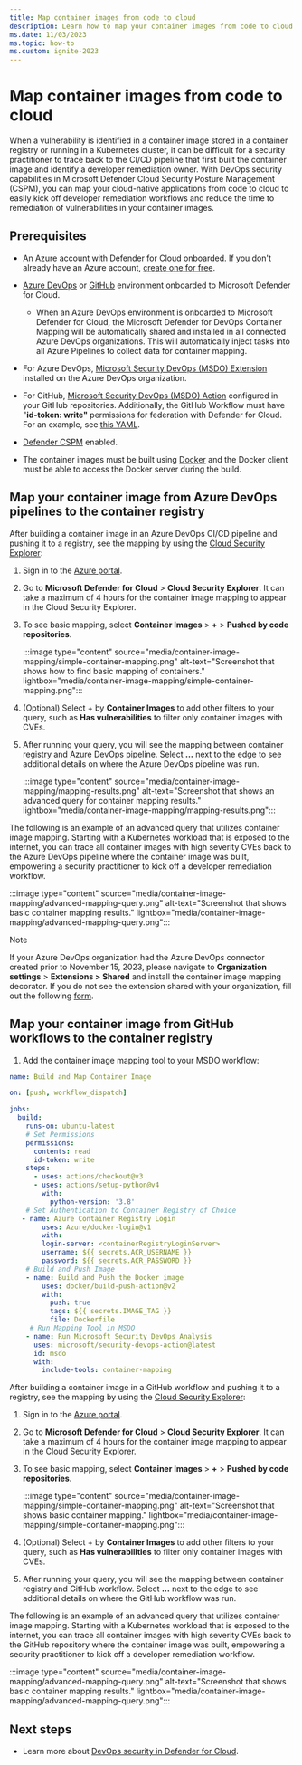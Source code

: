 ```yaml
---
title: Map container images from code to cloud
description: Learn how to map your container images from code to cloud.
ms.date: 11/03/2023
ms.topic: how-to
ms.custom: ignite-2023
---
```


# Map container images from code to cloud

When a vulnerability is identified in a container image stored in a container registry or running in a Kubernetes cluster, it can be difficult for a security practitioner to trace back to the CI/CD pipeline that first built the container image and identify a developer remediation owner. With DevOps security capabilities in Microsoft Defender Cloud Security Posture Management (CSPM), you can map your cloud-native applications from code to cloud to easily kick off developer remediation workflows and reduce the time to remediation of vulnerabilities in your container images.

## Prerequisites

- An Azure account with Defender for Cloud onboarded. If you don't already have an Azure account, [create one for free](https://azure.microsoft.com/free/?WT.mc_id=A261C142F).
- [Azure DevOps](quickstart-onboard-devops.md) or [GitHub](quickstart-onboard-github.md) environment onboarded to Microsoft Defender for Cloud.
  - When an Azure DevOps environment is onboarded to Microsoft Defender for Cloud, the Microsoft Defender for DevOps Container Mapping will be automatically shared and installed in all connected Azure DevOps organizations. This will automatically inject tasks into all Azure Pipelines to collect data for container mapping. 
    
- For Azure DevOps, [Microsoft Security DevOps (MSDO) Extension](azure-devops-extension.md) installed on the Azure DevOps organization. 

- For GitHub, [Microsoft Security DevOps (MSDO) Action](github-action.md) configured in your GitHub repositories. Additionally, the GitHub Workflow must have "**id-token: write"** permissions for federation with Defender for Cloud. For an example, see [this YAML](https://github.com/microsoft/security-devops-action/blob/7e3060ae1e6a9347dd7de6b28195099f39852fe2/.github/workflows/on-push-verification.yml). 
- [Defender CSPM](tutorial-enable-cspm-plan.md) enabled.
- The container images must be built using [Docker](https://www.docker.com/) and the Docker client must be able to access the Docker server during the build.

## Map your container image from Azure DevOps pipelines to the container registry

After building a container image in an Azure DevOps CI/CD pipeline and pushing it to a registry, see the mapping by using the [Cloud Security Explorer](how-to-manage-cloud-security-explorer.md):

1. Sign in to the [Azure portal](https://portal.azure.com/).

1. Go to **Microsoft Defender for Cloud** > **Cloud Security Explorer**. It can take a maximum of 4 hours for the container image mapping to appear in the Cloud Security Explorer.

1. To see basic mapping, select **Container Images** > **+** > **Pushed by code repositories**.

    :::image type="content" source="media/container-image-mapping/simple-container-mapping.png" alt-text="Screenshot that shows how to find basic mapping of containers." lightbox="media/container-image-mapping/simple-container-mapping.png":::

1. (Optional) Select + by **Container Images** to add other filters to your query, such as **Has vulnerabilities** to filter only container images with CVEs.

1. After running your query, you will see the mapping between container registry and Azure DevOps pipeline. Select **...** next to the edge to see additional details on where the Azure DevOps pipeline was run.

    :::image type="content" source="media/container-image-mapping/mapping-results.png" alt-text="Screenshot that shows an advanced query for container mapping results." lightbox="media/container-image-mapping/mapping-results.png":::

The following is an example of an advanced query that utilizes container image mapping. Starting with a Kubernetes workload that is exposed to the internet, you can trace all container images with high severity CVEs back to the Azure DevOps pipeline where the container image was built, empowering a security practitioner to kick off a developer remediation workflow.

  :::image type="content" source="media/container-image-mapping/advanced-mapping-query.png" alt-text="Screenshot that shows basic container mapping results." lightbox="media/container-image-mapping/advanced-mapping-query.png":::

> [!NOTE]
> If your Azure DevOps organization had the Azure DevOps connector created prior to November 15, 2023, please navigate to **Organization settings** > **Extensions > Shared** and install the container image mapping decorator. If you do not see the extension shared with your organization, fill out the following [form](https://aka.ms/ContainerImageMappingForm).

## Map your container image from GitHub workflows to the container registry

1. Add the container image mapping tool to your MSDO workflow:

```yml
name: Build and Map Container Image

on: [push, workflow_dispatch]

jobs:
  build:
    runs-on: ubuntu-latest
    # Set Permissions
    permissions:
      contents: read
      id-token: write
    steps:
      - uses: actions/checkout@v3
      - uses: actions/setup-python@v4
        with:
          python-version: '3.8' 
    # Set Authentication to Container Registry of Choice
   - name: Azure Container Registry Login 
        uses: Azure/docker-login@v1 
        with:
        login-server: <containerRegistryLoginServer>
        username: ${{ secrets.ACR_USERNAME }}
        password: ${{ secrets.ACR_PASSWORD }}
    # Build and Push Image
    - name: Build and Push the Docker image 
        uses: docker/build-push-action@v2
        with:
          push: true
          tags: ${{ secrets.IMAGE_TAG }}
          file: Dockerfile
     # Run Mapping Tool in MSDO
    - name: Run Microsoft Security DevOps Analysis
      uses: microsoft/security-devops-action@latest
      id: msdo
      with:
        include-tools: container-mapping
```

After building a container image in a GitHub workflow and pushing it to a registry, see the mapping by using the [Cloud Security Explorer](how-to-manage-cloud-security-explorer.md):

1. Sign in to the [Azure portal](https://portal.azure.com/).

1. Go to **Microsoft Defender for Cloud** > **Cloud Security Explorer**. It can take a maximum of 4 hours for the container image mapping to appear in the Cloud Security Explorer.

1. To see basic mapping, select **Container Images** > **+** > **Pushed by code repositories**.

    :::image type="content" source="media/container-image-mapping/simple-container-mapping.png" alt-text="Screenshot that shows basic container mapping." lightbox="media/container-image-mapping/simple-container-mapping.png":::

1. (Optional) Select + by **Container Images** to add other filters to your query, such as **Has vulnerabilities** to filter only container images with CVEs.

1. After running your query, you will see the mapping between container registry and GitHub workflow. Select **...** next to the edge to see additional details on where the GitHub workflow was run.

The following is an example of an advanced query that utilizes container image mapping. Starting with a Kubernetes workload that is exposed to the internet, you can trace all container images with high severity CVEs back to the GitHub repository where the container image was built, empowering a security practitioner to kick off a developer remediation workflow.

  :::image type="content" source="media/container-image-mapping/advanced-mapping-query.png" alt-text="Screenshot that shows basic container mapping results." lightbox="media/container-image-mapping/advanced-mapping-query.png":::

## Next steps

- Learn more about [DevOps security in Defender for Cloud](defender-for-devops-introduction.md).

